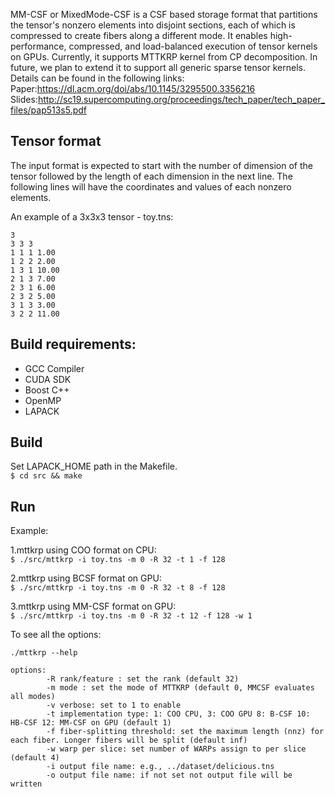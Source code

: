 MM-CSF or MixedMode-CSF is a CSF based storage format that partitions the tensor's nonzero elements into disjoint sections, each of which is compressed to create fibers along a different mode. It enables high-performance, compressed, and load-balanced execution of tensor kernels on GPUs. Currently, it supports MTTKRP kernel from CP decomposition. In future, we plan to extend it to support all generic sparse tensor kernels. Details can be found in the following links:  
Paper:https://dl.acm.org/doi/abs/10.1145/3295500.3356216  
Slides:http://sc19.supercomputing.org/proceedings/tech_paper/tech_paper_files/pap513s5.pdf

## Tensor format

The input format is expected to start with the number of dimension of the tensor followed by the length of each dimension in the next line. The following lines will have the coordinates and values of each nonzero elements.

An example of a 3x3x3 tensor - toy.tns: 
```
3  
3 3 3  
1 1 1 1.00  
1 2 2 2.00  
1 3 1 10.00  
2 1 3 7.00    
2 3 1 6.00    
2 3 2 5.00  
3 1 3 3.00  
3 2 2 11.00   
```

## Build requirements:
- GCC Compiler 
- CUDA SDK
- Boost C++
- OpenMP
- LAPACK


## Build
Set LAPACK\_HOME path in the Makefile.   
`$ cd src && make`  

## Run

Example:

1.mttkrp using COO format on CPU:  
`$ ./src/mttkrp -i toy.tns -m 0 -R 32 -t 1 -f 128`  

2.mttkrp using BCSF format on GPU:  
`$ ./src/mttkrp -i toy.tns -m 0 -R 32 -t 8 -f 128`  

3.mttkrp using MM-CSF format on GPU:  
`$ ./src/mttkrp -i toy.tns -m 0 -R 32 -t 12 -f 128 -w 1`  

To see all the options: 
  
`./mttkrp --help`    
```
options:   
        -R rank/feature : set the rank (default 32)  
        -m mode : set the mode of MTTKRP (default 0, MMCSF evaluates all modes)  
        -v verbose: set to 1 to enable
        -t implementation type: 1: COO CPU, 3: COO GPU 8: B-CSF 10: HB-CSF 12: MM-CSF on GPU (default 1)   
        -f fiber-splitting threshold: set the maximum length (nnz) for each fiber. Longer fibers will be split (default inf)  
        -w warp per slice: set number of WARPs assign to per slice  (default 4)  
        -i output file name: e.g., ../dataset/delicious.tns   
        -o output file name: if not set not output file will be written
        


